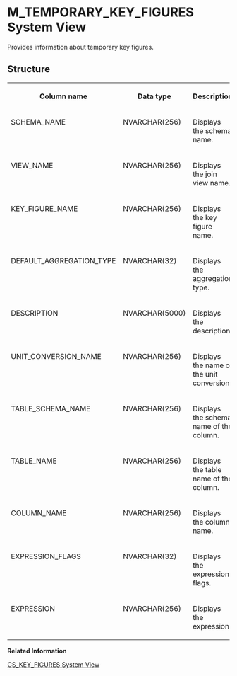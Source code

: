 <!-- loiod21b5a73d2951014b2fdb98d213a52dc -->

# M\_TEMPORARY\_KEY\_FIGURES System View

Provides information about temporary key figures.



<a name="loiod21b5a73d2951014b2fdb98d213a52dc___m__t_e_m_p_o_r_a_r_y__k_e_y__f_i_g_u_r_e_s_1struct_M_TEMPORARY_KEY_FIGURES"/>

## Structure


<table>
<tr>
<th valign="top">

Column name



</th>
<th valign="top">

Data type



</th>
<th valign="top">

Description



</th>
</tr>
<tr>
<td valign="top">

SCHEMA\_NAME



</td>
<td valign="top">

NVARCHAR\(256\)



</td>
<td valign="top">

Displays the schema name.



</td>
</tr>
<tr>
<td valign="top">

VIEW\_NAME



</td>
<td valign="top">

NVARCHAR\(256\)



</td>
<td valign="top">

Displays the join view name.



</td>
</tr>
<tr>
<td valign="top">

KEY\_FIGURE\_NAME



</td>
<td valign="top">

NVARCHAR\(256\)



</td>
<td valign="top">

Displays the key figure name.



</td>
</tr>
<tr>
<td valign="top">

DEFAULT\_AGGREGATION\_TYPE



</td>
<td valign="top">

NVARCHAR\(32\)



</td>
<td valign="top">

Displays the aggregation type.



</td>
</tr>
<tr>
<td valign="top">

DESCRIPTION



</td>
<td valign="top">

NVARCHAR\(5000\)



</td>
<td valign="top">

Displays the description.



</td>
</tr>
<tr>
<td valign="top">

UNIT\_CONVERSION\_NAME



</td>
<td valign="top">

NVARCHAR\(256\)



</td>
<td valign="top">

Displays the name of the unit conversion.



</td>
</tr>
<tr>
<td valign="top">

TABLE\_SCHEMA\_NAME



</td>
<td valign="top">

NVARCHAR\(256\)



</td>
<td valign="top">

Displays the schema name of the column.



</td>
</tr>
<tr>
<td valign="top">

TABLE\_NAME



</td>
<td valign="top">

NVARCHAR\(256\)



</td>
<td valign="top">

Displays the table name of the column.



</td>
</tr>
<tr>
<td valign="top">

COLUMN\_NAME



</td>
<td valign="top">

NVARCHAR\(256\)



</td>
<td valign="top">

Displays the column name.



</td>
</tr>
<tr>
<td valign="top">

EXPRESSION\_FLAGS



</td>
<td valign="top">

NVARCHAR\(32\)



</td>
<td valign="top">

Displays the expression flags.



</td>
</tr>
<tr>
<td valign="top">

EXPRESSION



</td>
<td valign="top">

NVARCHAR\(256\)



</td>
<td valign="top">

Displays the expression.



</td>
</tr>
</table>

**Related Information**  


[CS\_KEY\_FIGURES System View](../021-System-Views/cs-key-figures-system-view-20a0f88.md "Provides information about the key figures defined for column store join views.")

